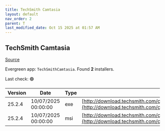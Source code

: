 ```yaml
---
title: TechSmith Camtasia
layout: default
nav_order: 2
parent: T
last_modified_date: Oct 15 2025 at 01:57 AM
---
```


## TechSmith Camtasia

[Source](https://www.techsmith.com/)

Evergreen app: `TechSmithCamtasia`. Found **2** installers.

Last check: 🟢

| Version | Date                | Type | URI                                                                                                                                                |
| ------- | ------------------- | ---- | -------------------------------------------------------------------------------------------------------------------------------------------------- |
| 25.2.4  | 10/07/2025 00:00:00 | exe  | [http://download.techsmith.com/camtasiastudio/releases/2524/camtasia.exe](http://download.techsmith.com/camtasiastudio/releases/2524/camtasia.exe) |
| 25.2.4  | 10/07/2025 00:00:00 | msi  | [http://download.techsmith.com/camtasiastudio/releases/2524/camtasia.msi](http://download.techsmith.com/camtasiastudio/releases/2524/camtasia.msi) |
